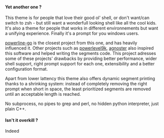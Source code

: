 #### Yet another one ?

This theme is for people that love their good ol' shell, or don't want/can switch to zsh - but still want a wonderfull looking shell like all the cool kids. It's also a theme for people that works in different environnements but want a unifying experience. Finally it's a prompt for you windows users.

[powerline-go](https://github.com/justjanne/powerline-go) is the closest project from this one, and has heavily influenced it. Other projects such as [powerlevel9k](https://github.com/bhilburn/powerlevel9k), [agnoster](https://github.com/agnoster/agnoster-zsh-theme) also inspired this software and helped writing the segments code. This project adresses some of these projects' drawbacks by providing better performance, wider shell support, right prompt support for each one, extensibility and a better configuration format.

Apart from lower lattency this theme also offers dynamic segment printing thanks to a shrinking system: instead of completely removing the right prompt when short in space, the least prioritized segments are removed until an acceptable length is reached.

No subprocess, no pipes to grep and perl, no hidden python interpreter, just plain C++.

#### Isn't it overkill ?

Indeed

